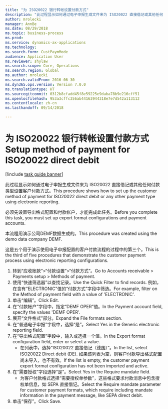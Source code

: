 ```yaml
--- 
title: "为 ISO20022 银行转帐设置付款方式"
description: "此过程显示如何通过电子申报生成文件来为 ISO20022 直接借记或其他任何付款类型设置客户付款方式。"
author: mrolecki
manager: AnnBe
ms.date: 08/29/2018
ms.topic: business-process
ms.prod: 
ms.service: dynamics-ax-applications
ms.technology: 
ms.search.form: CustPaymMode
audience: Application User
ms.reviewer: shylaw
ms.search.scope: Core, Operations
ms.search.region: Global
ms.author: mrolecki
ms.search.validFrom: 2016-06-30
ms.dyn365.ops.version: Version 7.0.0
ms.translationtype: HT
ms.sourcegitcommit: 0312b8cfadd45f8e59225e9daba78b9e216cff51
ms.openlocfilehash: 953a3cffc356ab44163944318e7e7d542a113112
ms.contentlocale: zh-cn
ms.lasthandoff: 09/14/2018

---
```

# <a name="setup-method-of-payment-for-iso20022-direct-debit"></a><span data-ttu-id="a3119-103">为 ISO20022 银行转帐设置付款方式</span><span class="sxs-lookup"><span data-stu-id="a3119-103">Setup method of payment for ISO20022 direct debit</span></span>

[!include [task guide banner](../../includes/task-guide-banner.md)]

<span data-ttu-id="a3119-104">此过程显示如何通过电子申报生成文件来为 ISO20022 直接借记或其他任何付款类型设置客户付款方式。</span><span class="sxs-lookup"><span data-stu-id="a3119-104">This procedure shows how to set up the customer method of payment for ISO20022 direct debit or any other payment type using electronic reporting.</span></span> 



<span data-ttu-id="a3119-105">必须先设置导出格式配置和付款帐户，才能完成此任务。</span><span class="sxs-lookup"><span data-stu-id="a3119-105">Before you complete this task, you must set up export format configurations and payment accounts.</span></span>



<span data-ttu-id="a3119-106">本流程用演示公司DEMF数据生成的。</span><span class="sxs-lookup"><span data-stu-id="a3119-106">This procedure was created using the demo data company DEMF.</span></span>



<span data-ttu-id="a3119-107">这是五个用于演示使用电子申报配置的客户付款流程的过程中的第三个。</span><span class="sxs-lookup"><span data-stu-id="a3119-107">This is the third of five procedures that demonstrate the customer payment process using electronic reporting configurations.</span></span>

1. <span data-ttu-id="a3119-108">转到“应收账款”>“付款设置”>“付款方式”。</span><span class="sxs-lookup"><span data-stu-id="a3119-108">Go to Accounts receivable > Payments setup > Methods of payment.</span></span>
2. <span data-ttu-id="a3119-109">使用“快速筛选器”以查找记录。</span><span class="sxs-lookup"><span data-stu-id="a3119-109">Use the Quick Filter to find records.</span></span> <span data-ttu-id="a3119-110">例如，在含有“ELECTRONIC”值的“付款方式”字段中筛选。</span><span class="sxs-lookup"><span data-stu-id="a3119-110">For example, filter on the Method of payment field with a value of 'ELECTRONIC'.</span></span>
3. <span data-ttu-id="a3119-111">单击“编辑”。</span><span class="sxs-lookup"><span data-stu-id="a3119-111">Click Edit.</span></span>
4. <span data-ttu-id="a3119-112">在“付款帐户”字段中，指定“DEMF OPER”值。</span><span class="sxs-lookup"><span data-stu-id="a3119-112">In the Payment account field, specify the values 'DEMF OPER'.</span></span>
5. <span data-ttu-id="a3119-113">展开“文件格式”部分。</span><span class="sxs-lookup"><span data-stu-id="a3119-113">Expand the File formats section.</span></span>
6. <span data-ttu-id="a3119-114">在“普通电子申报”字段中，选择“是”。</span><span class="sxs-lookup"><span data-stu-id="a3119-114">Select Yes in the Generic electronic reporting field.</span></span>
7. <span data-ttu-id="a3119-115">在“导出格式配置”字段中，输入或选择一个值。</span><span class="sxs-lookup"><span data-stu-id="a3119-115">In the Export format configuration field, enter or select a value.</span></span>
    * <span data-ttu-id="a3119-116">在列表中，选择“ISO20022 直接借记（德国）”。</span><span class="sxs-lookup"><span data-stu-id="a3119-116">In the list, select ISO20022 Direct debit (DE).</span></span>  <span data-ttu-id="a3119-117">如果该列表为空，则客户付款导出格式配置尚未导入，也不有效。</span><span class="sxs-lookup"><span data-stu-id="a3119-117">If the list is empty, the customer payment export format configuration has not been imported and active.</span></span>  
8. <span data-ttu-id="a3119-118">在“需要授权”字段选择“是”。</span><span class="sxs-lookup"><span data-stu-id="a3119-118">Select Yes in the Require mandate field.</span></span>
    * <span data-ttu-id="a3119-119">为客户付款格式选择“需要授权单参数”，这些格式要求付款消息中包含授权单信息，如 SEPA 直接借记。</span><span class="sxs-lookup"><span data-stu-id="a3119-119">Select the Require mandate parameter for customer payment formats, which require including mandate information in the payment message, like SEPA direct debit.</span></span>  
9. <span data-ttu-id="a3119-120">单击“保存”。</span><span class="sxs-lookup"><span data-stu-id="a3119-120">Click Save.</span></span>



